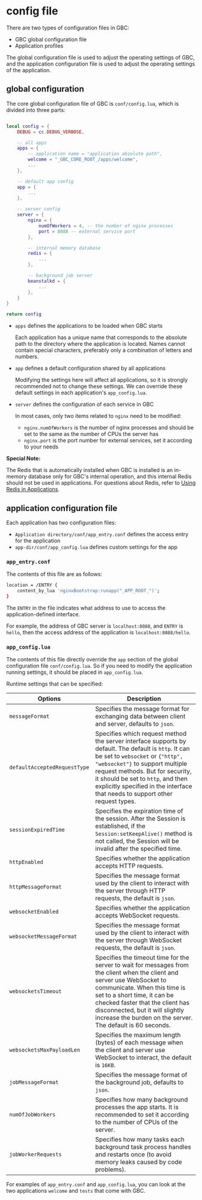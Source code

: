# config file

There are two types of configuration files in GBC:

- GBC global configuration file
- Application profiles

The global configuration file is used to adjust the operating settings of GBC, and the application configuration file is used to adjust the operating settings of the application.


## global configuration

The core global configuration file of GBC is `conf/config.lua`, which is divided into three parts:

```lua

local config = {
    DEBUG = cc.DEBUG_VERBOSE,

    -- all apps
    apps = {
        -- application name = "application absolute path",
        welcome = "_GBC_CORE_ROOT_/apps/welcome",
        ...
    },

    -- default app config
    app = {
        ...
    },

    -- server config
    server = {
        nginx = {
            numOfWorkers = 4, -- the number of nginx processes
            port = 8088 -- external service port
        },

        -- internal memory database
        redis = {
            ...
        },

        -- background job server
        beanstalkd = {
            ...
        },
    }
}

return config
```

- `apps` defines the applications to be loaded when GBC starts

    Each application has a unique name that corresponds to the absolute path to the directory where the application is located. Names cannot contain special characters, preferably only a combination of letters and numbers.

- `app` defines a default configuration shared by all applications

    Modifying the settings here will affect all applications, so it is strongly recommended not to change these settings. We can override these default settings in each application's `app_config.lua`.

- `server` defines the configuration of each service in GBC

    In most cases, only two items related to `nginx` need to be modified:

    - `nginx.numOfWorkers` is the number of nginx processes and should be set to the same as the number of CPUs the server has
    - `nginx.port` is the port number for external services, set it according to your needs

**Special Note:**

The Redis that is automatically installed when GBC is installed is an in-memory database only for GBC's internal operation, and this internal Redis should not be used in applications. For questions about Redis, refer to [Using Redis in Applications](use-redis.md).


## application configuration file

Each application has two configuration files:

- `Application directory/conf/app_entry.conf` defines the access entry for the application
- `app-dir/conf/app_config.lua` defines custom settings for the app

### `app_entry.conf`

The contents of this file are as follows:

```bash
location = /ENTRY {
    content_by_lua 'nginxBootstrap:runapp("_APP_ROOT_")';
}
```

The `ENTRY` in the file indicates what address to use to access the application-defined interface.

For example, the address of GBC server is `localhost:8088`, and `ENTRY` is `hello`, then the access address of the application is `localhost:8088/hello`.

### `app_config.lua`

The contents of this file directly override the `app` section of the global configuration file `conf/config.lua`. So if you need to modify the application running settings, it should be placed in `app_config.lua`.

Runtime settings that can be specified:

Options | Description
-----|-----
`messageFormat` | Specifies the message format for exchanging data between client and server, defaults to `json`.
`defaultAcceptedRequestType` | Specifies which request method the server interface supports by default. The default is `http`. It can be set to `websocket` or `{"http", "websocket"}` to support multiple request methods. But for security, it should be set to `http`, and then explicitly specified in the interface that needs to support other request types.
`sessionExpiredTime` | Specifies the expiration time of the session. After the Session is established, if the `Session:setKeepAlive()` method is not called, the Session will be invalid after the specified time.
`httpEnabled` | Specifies whether the application accepts HTTP requests.
`httpMessageFormat` | Specifies the message format used by the client to interact with the server through HTTP requests, the default is `json`.
`websocketEnabled` | Specifies whether the application accepts WebSocket requests.
`websocketMessageFormat` | Specifies the message format used by the client to interact with the server through WebSocket requests, the default is `json`.
`websocketsTimeout` | Specifies the timeout time for the server to wait for messages from the client when the client and server use WebSocket to communicate. When this time is set to a short time, it can be checked faster that the client has disconnected, but it will slightly increase the burden on the server. The default is 60 seconds.
`websocketsMaxPayloadLen` | Specifies the maximum length (bytes) of each message when the client and server use WebSocket to interact, the default is `16KB`.
`jobMessageFormat` | Specifies the message format of the background job, defaults to `json`.
`numOfJobWorkers` | Specifies how many background processes the app starts. It is recommended to set it according to the number of CPUs of the server.
`jobWorkerRequests` | Specifies how many tasks each background task process handles and restarts once (to avoid memory leaks caused by code problems).

For examples of `app_entry.conf` and `app_config.lua`, you can look at the two applications `welcome` and `tests` that come with GBC.
